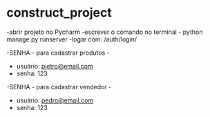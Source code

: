 # construct_project

-abrir projeto no Pycharm
-escrever o comando no terminal - python manage.py runserver 
-logar com: /auth/login/

-SENHA - para cadastrar produtos - 
- usuário: pietro@email.com
- senha: 123

-SENHA - para cadastrar vendedor - 
- usuário: pedro@email.com
- senha: 123
